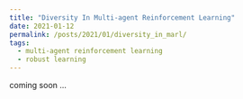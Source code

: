 ```yaml
---
title: "Diversity In Multi-agent Reinforcement Learning"
date: 2021-01-12
permalink: /posts/2021/01/diversity_in_marl/
tags:
  - multi-agent reinforcement learning
  - robust learning
---
```

coming soon ...